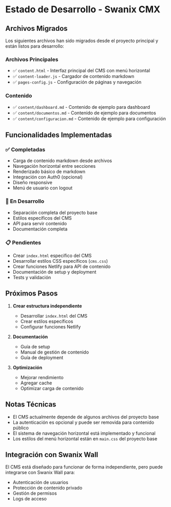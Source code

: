 # Estado de Desarrollo - Swanix CMX

## Archivos Migrados

Los siguientes archivos han sido migrados desde el proyecto principal y están listos para desarrollo:

### Archivos Principales
- ✅ `content.html` - Interfaz principal del CMS con menú horizontal
- ✅ `content-loader.js` - Cargador de contenido markdown
- ✅ `pages-config.js` - Configuración de páginas y navegación

### Contenido
- ✅ `content/dashboard.md` - Contenido de ejemplo para dashboard
- ✅ `content/documentos.md` - Contenido de ejemplo para documentos
- ✅ `content/configuracion.md` - Contenido de ejemplo para configuración

## Funcionalidades Implementadas

### ✅ Completadas
- Carga de contenido markdown desde archivos
- Navegación horizontal entre secciones
- Renderizado básico de markdown
- Integración con Auth0 (opcional)
- Diseño responsive
- Menú de usuario con logout

### 🔄 En Desarrollo
- Separación completa del proyecto base
- Estilos específicos del CMS
- API para servir contenido
- Documentación completa

### 📋 Pendientes
- Crear `index.html` específico del CMS
- Desarrollar estilos CSS específicos (`cms.css`)
- Crear funciones Netlify para API de contenido
- Documentación de setup y deployment
- Tests y validación

## Próximos Pasos

1. **Crear estructura independiente**
   - Desarrollar `index.html` del CMS
   - Crear estilos específicos
   - Configurar funciones Netlify

2. **Documentación**
   - Guía de setup
   - Manual de gestión de contenido
   - Guía de deployment

3. **Optimización**
   - Mejorar rendimiento
   - Agregar cache
   - Optimizar carga de contenido

## Notas Técnicas

- El CMS actualmente depende de algunos archivos del proyecto base
- La autenticación es opcional y puede ser removida para contenido público
- El sistema de navegación horizontal está implementado y funcional
- Los estilos del menú horizontal están en `main.css` del proyecto base

## Integración con Swanix Wall

El CMS está diseñado para funcionar de forma independiente, pero puede integrarse con Swanix Wall para:

- Autenticación de usuarios
- Protección de contenido privado
- Gestión de permisos
- Logs de acceso
